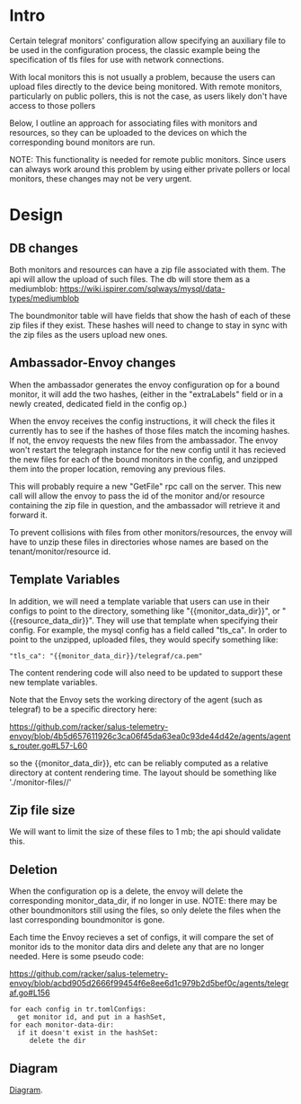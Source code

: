# Intro
Certain telegraf monitors' configuration allow specifying an auxiliary file to be used in the configuration process, the classic example being the specification of tls files for use with network connections.

With local monitors this is not usually a problem, because the users can upload files directly to the device being monitored.  With remote monitors, particularly on public pollers, this is not the case, as users likely don't have access to those pollers

Below, I outline an approach for associating files with monitors and resources, so they can be uploaded to the devices on which the corresponding bound monitors are run.

NOTE:  This functionality is needed for remote public monitors.  Since users can always work around this problem by using either private pollers or local monitors, these changes may not be very urgent.


# Design
## DB changes
Both monitors and resources can have a zip file associated with them.  The api will allow the upload of such files.  The db will store them as a mediumblob: https://wiki.ispirer.com/sqlways/mysql/data-types/mediumblob

The boundmonitor table will have fields that show the hash of each of these zip files if they exist.  These hashes will need to change to stay in sync with the zip files as the users upload new ones.

## Ambassador-Envoy changes
When the ambassador generates the envoy configuration op for a bound monitor, it will add the two hashes, (either in the "extraLabels" field or in a newly created, dedicated field in the config op.)

When the envoy receives the config instructions, it will check the files it currently has to see if the hashes of those files match the incoming hashes.  If not, the envoy requests the new files from the ambassador.  The envoy won't restart the telegraph instance for the new config until it has recieved the new files for each of the bound monitors in the config, and unzipped them into the proper location, removing any previous files.

This will probably require a new "GetFile" rpc call on the server.  This new call will allow the envoy to pass the id of the monitor and/or resource containing the zip file in question, and the ambassador will retrieve it and forward it.

To prevent collisions with files from other monitors/resources, the envoy will have to unzip these files in directories whose names are based on the tenant/monitor/resource id.  

## Template Variables
In addition, we will need a template variable that users can use in their configs to point to the directory, something like "{{monitor_data_dir}}", or "{{resource_data_dir}}".  They will use that template when specifying their config.  For example, the mysql config has a field called "tls_ca".  In order to point to the unzipped, uploaded files, they would specify something like:
```
"tls_ca": "{{monitor_data_dir}}/telegraf/ca.pem"
```

The content rendering code will also need to be updated to support these new template variables.

Note that the Envoy sets the working directory of the agent (such as telegraf) to be a specific directory here:

https://github.com/racker/salus-telemetry-envoy/blob/4b5d657611926c3ca06f45da63ea0c93de44d42e/agents/agents_router.go#L57-L60

so the {{monitor_data_dir}}, etc can be reliably computed as a relative directory at content rendering time.  The layout should be something like './monitor-files/<monitor-id>/'



## Zip file size
We will want to limit the size of these files to 1 mb; the api should validate this.

## Deletion
When the configuration op is a delete, the envoy will delete the corresponding monitor_data_dir, if no longer in use.  NOTE: there may be other boundmonitors still using the files, so only delete the files when the last corresponding boundmonitor is gone.


Each time the Envoy recieves a set of configs, it will compare the set of monitor ids to the monitor data dirs and delete any that are no longer needed.  Here is some pseudo code:

https://github.com/racker/salus-telemetry-envoy/blob/acbd905d2666f99454f6e8ee6d1c979b2d5bef0c/agents/telegraf.go#L156

```
for each config in tr.tomlConfigs:
  get monitor id, and put in a hashSet, 
for each monitor-data-dir:
  if it doesn't exist in the hashSet:
     delete the dir
```

## Diagram
[Diagram](file-upload.puml).
